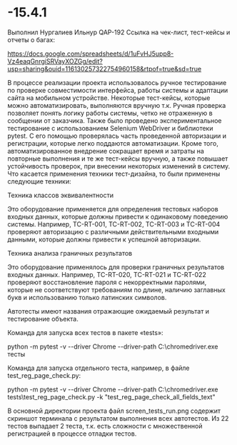 # -15.4.1
Выполнил Нургалиев Ильнур QAP-192
Ссылка на чек-лист, тест-кейсы и отчеты о багах:

https://docs.google.com/spreadsheets/d/1uFvHJ5upp8-Vz4eaqGnrgiSRVayXOZGg/edit?usp=sharing&ouid=116130257322754960158&rtpof=true&sd=true

В процессе реализации проекта использовалось ручное тестирование по проверке совместимости интерфейса, работы системы и адаптации сайта на мобильном устройстве. Некоторые тест-кейсы, которые можно автоматизировать, выполняются вручную т.к. Ручная проверка позволяет понять логику работы системы, четко не отраженную в сообщении от заказчика. Также было проведено экспериментальное тестирование с использованием Selenium WebDriver и библиотеки pytest. С его помощью проверялась часть проведенной авторизации и регистрации, которые легко поддаются автоматизации. Кроме того, автоматизированное внедрение сокращает время и затраты на повторные выполнения и те же тест-кейсы вручную, а также повышает устойчивость проверок, при внесении некоторых изменений в систему. Что касается применения техники тест-дизайна, то были применены следующие техники:

Техника классов эквивалентности

Это оборудование применяется для определения тестовых наборов входных данных, которые должны привести к одинаковому поведению системы. Например, TC-RT-001, TC-RT-002, TC-RT-003 и TC-RT-004 проверяют авторизацию с различными действительными входными данными, которые должны привести к успешной авторизации.

Техника анализа граничных результатов

Это оборудование применялось для проверки граничных результатов входных данных. Например, TC-RT-020, TC-RT-021 и TC-RT-022 проверяют восстановление пароля с некорректными паролями, которые не соответствуют требованиям по длине, наличию заглавных букв и использованию только латинских символов.

Автотесты имеют названия отражающие ожидаемый результат и тестирование объекта.

Команда для запуска всех тестов в пакете «tests»:

python -m pytest -v --driver Chrome --driver-path C:\chromedriver.exe тесты

Команда для запуска отдельного теста, например, в файле test_reg_page_check.py:

python -m pytest -v --driver Chrome --driver-path C:\chromedriver.exe tests\test_reg_page_check.py -k "test_reg_page_check_all_fields_text"

В основной директории проекта файл screen_tests_run.png содержит скриншот терминала с результатом выполнения всех автотестов. Из 22 тестов выпадает 2 теста, т.к. есть сложности с множественной регистрацией в процессе отладки тестов.
